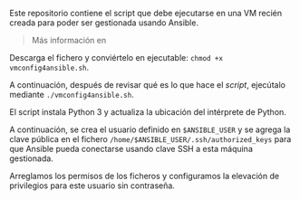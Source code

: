 Este repositorio contiene el script que debe ejecutarse en una VM recién creada para poder ser gestionada usando Ansible.

> Más información en 

Descarga el fichero y conviértelo en ejecutable: `chmod +x vmconfig4ansible.sh`.

A continuación, después de revisar qué es lo que hace el *script*, ejecútalo mediante `./vmconfig4ansible.sh`.

El script instala Python 3 y actualiza la ubicación del intérprete de Python.

A continuación, se crea el usuario definido en `$ANSIBLE_USER` y se agrega la clave pública en el fichero `/home/$ANSIBLE_USER/.ssh/authorized_keys` para que Ansible pueda conectarse usando clave SSH a esta máquina gestionada.

Arreglamos los permisos de los ficheros y configuramos la elevación de privilegios para este usuario sin contraseña.